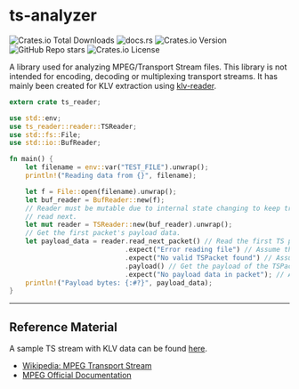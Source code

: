 # ts-analyzer

![Crates.io Total Downloads](https://img.shields.io/crates/d/ts-analyzer)
![docs.rs](https://img.shields.io/docsrs/ts-analyzer)
![Crates.io Version](https://img.shields.io/crates/v/ts-analyzer)
![GitHub Repo stars](https://img.shields.io/github/stars/GrimOutlook/ts-analyzer)
![Crates.io License](https://img.shields.io/crates/l/ts-analyzer)


A library used for analyzing MPEG/Transport Stream files. This library is not intended for encoding, decoding or multiplexing transport streams. It has mainly been created for KLV extraction using [klv-reader](https://github.com/GrimOutlook/klv-reader).

```rust
extern crate ts_reader;

use std::env;
use ts_reader::reader::TSReader;
use std::fs::File;
use std::io::BufReader;

fn main() {
    let filename = env::var("TEST_FILE").unwrap();
    println!("Reading data from {}", filename);

    let f = File::open(filename).unwrap();
    let buf_reader = BufReader::new(f);
    // Reader must be mutable due to internal state changing to keep track of what packet is to be
    // read next.
    let mut reader = TSReader::new(buf_reader).unwrap();
    // Get the first packet's payload data.
    let payload_data = reader.read_next_packet() // Read the first TS packet from the file.
                             .expect("Error reading file") // Assume there was no error reading the file.
                             .expect("No valid TSPacket found") // Assume that a TSPacket was found in the file.
                             .payload() // Get the payload of the TSPacket.
                             .expect("No payload data in packet"); // Assume that there was payload data in the TSPacket.
    println!("Payload bytes: {:#?}", payload_data);
}
```

---

## Reference Material

A sample TS stream with KLV data can be found [here](https://www.arcgis.com/home/item.html?id=55ec6f32d5e342fcbfba376ca2cc409a).

- [Wikipedia: MPEG Transport Stream](https://en.wikipedia.org/wiki/MPEG_transport_stream)
- [MPEG Official Documentation](https://www.itu.int/rec/dologin_pub.asp?lang=e&id=T-REC-H.222.0-201703-S!!PDF-E&type=items)
